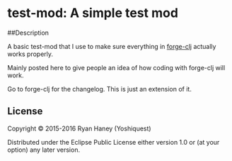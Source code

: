# test-mod: A simple test mod

##Description

A basic test-mod that I use to make sure everything in [forge-clj](https://github.com/yoshiquest/forge-clj "forge-clj") actually works properly.

Mainly posted here to give people an idea of how coding with forge-clj will work.

Go to forge-clj for the changelog. This is just an extension of it.

## License

Copyright © 2015-2016 Ryan Haney (Yoshiquest)

Distributed under the Eclipse Public License either version 1.0 or (at
your option) any later version.
